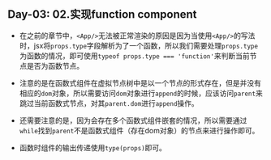 Day-03: 02.实现function component
---

- 在之前的章节中，`<App/>`无法被正常渲染的原因是因为当使用`<App/>`的写法时，jsx将`props.type`字段解析为了一个函数，所以我们需要处理`props.type`为函数的情况，即可使用`typeof props.type === 'function'`来判断当前节点是否为函数节点。

- 注意的是在函数式组件在虚拟节点树中是以一个节点的形式存在，但是并没有相应的`dom`对象，所以需要访问`dom`对象进行`append`的时候，应该访问`parent`来跳过当前函数式节点，对其`parent.dom`进行`append`操作。

- 还需要注意的是，因为会存在多个函数式组件嵌套的情况，所以需要通过`while`找到`parent`不是函数式组件（存在dom对象）的节点来进行操作即可。

- 函数时组件的输出传递使用`type(props)`即可。
